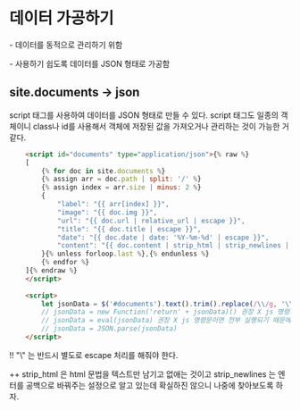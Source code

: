 ---
---

# 데이터 가공하기
\- 데이터를 동적으로 관리하기 위함

\- 사용하기 쉽도록 데이터를 JSON 형태로 가공함

## site.documents -> json
script 태그를 사용하여 데이터를 JSON 형태로 만들 수 있다. script 태그도 일종의 객체이니 class나 id를 사용해서 객체에 저장된 값을 가져오거나 관리하는 것이 가능한 거 같다.
```html
    <script id="documents" type="application/json">{% raw %}
    [
        {% for doc in site.documents %}
        {% assign arr = doc.path | split: '/' %}
        {% assign index = arr.size | minus: 2 %}
        {
            "label": "{{ arr[index] }}",
            "image": "{{ doc.img }}",
            "url": "{{ doc.url | relative_url | escape }}",
            "title": "{{ doc.title | escape }}",
            "date": "{{ doc.date | date: '%Y-%m-%d' | escape }}",
            "content": "{{ doc.content | strip_html | strip_newlines | escape | truncatewords: 20 }}"
        }{% unless forloop.last %},{% endunless %}
        {% endfor %}
    ]{% endraw %}
    </script>
    
    <script>
        let jsonData = $('#documents').text().trim().replace(/\\/g, '\\\\') // \ 하나 -> \\ 로 변환
        // jsonData = new Function('return' + jsonData)() 권장 X js 명령문이면 전부 실행되기 때문에 보안 문제가 생길 수 있음 
        // jsonData = eval(jsonData) 권장 X js 명령문이면 전부 실행되기 때문에 보안 문제가 생길 수 있음
        // jsonData = JSON.parse(jsonData)
    </script>
```
!! "\\" 는 반드시 별도로 escape 처리를 해줘야 한다.

++ strip_html 은 html 문법을 텍스트만 남기고 없애는 것이고 strip_newlines 는 엔터를 공백으로 바꿔주는 설정으로 알고 있는데 확실하진 않으니 나중에 찾아보도록 하자.